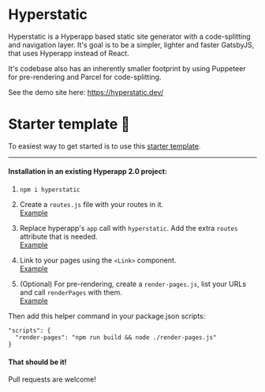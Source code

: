 # Hyperstatic

Hyperstatic is a Hyperapp based static site generator with a code-splitting and navigation layer. It's goal is to be a simpler, lighter and faster GatsbyJS, that uses Hyperapp instead of React.

It's codebase also has an inherently smaller footprint by using Puppeteer for pre-rendering and Parcel for code-splitting.

See the demo site here: https://hyperstatic.dev/



# Starter template 🚀

To easiest way to get started is to use this [starter template](https://github.com/loteoo/hyperstatic-starter).

---  

#### Installation in an existing Hyperapp 2.0 project:  

1. `npm i hyperstatic`

2. Create a `routes.js` file with your routes in it.   
[Example](https://github.com/loteoo/hyperstatic-starter/blob/master/src/app/routes.js)



3. Replace hyperapp's `app` call with `hyperstatic`. Add the extra `routes` attribute that is needed.   
[Example](https://github.com/loteoo/hyperstatic-starter/blob/master/src/app.js#L18)  



4. Link to your pages using the `<Link>` component.   
[Example](https://github.com/loteoo/hyperstatic-starter/blob/master/src/app/view.jsx#L7)

5. (Optional) For pre-rendering, create a `render-pages.js`, list your URLs and call `renderPages` with them.   
[Example](https://github.com/loteoo/hyperstatic-starter/blob/master/render-pages.js)

Then add this helper command in your package.json scripts:  

```
"scripts": {
  "render-pages": "npm run build && node ./render-pages.js"
}
```


#### That should be it!


Pull requests are welcome!
